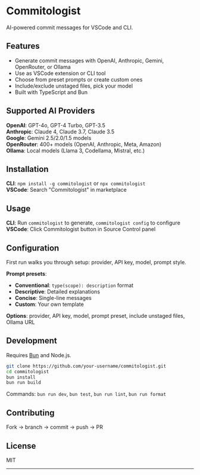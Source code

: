 # Commitologist

AI-powered commit messages for VSCode and CLI.

## Features

- Generate commit messages with OpenAI, Anthropic, Gemini, OpenRouter, or Ollama
- Use as VSCode extension or CLI tool
- Choose from preset prompts or create custom ones
- Include/exclude unstaged files, pick your model
- Built with TypeScript and Bun

## Supported AI Providers

**OpenAI**: GPT-4o, GPT-4 Turbo, GPT-3.5  
**Anthropic**: Claude 4, Claude 3.7, Claude 3.5  
**Google**: Gemini 2.5/2.0/1.5 models  
**OpenRouter**: 400+ models (OpenAI, Anthropic, Meta, Amazon)  
**Ollama**: Local models (Llama 3, Codellama, Mistral, etc.)

## Installation

**CLI**: `npm install -g commitologist` or `npx commitologist`  
**VSCode**: Search "Commitologist" in marketplace

## Usage

**CLI**: Run `commitologist` to generate, `commitologist config` to configure  
**VSCode**: Click Commitologist button in Source Control panel

## Configuration

First run walks you through setup: provider, API key, model, prompt style.

**Prompt presets**:
- **Conventional**: `type(scope): description` format
- **Descriptive**: Detailed explanations 
- **Concise**: Single-line messages
- **Custom**: Your own template

**Options**: provider, API key, model, prompt preset, include unstaged files, Ollama URL

## Development

Requires [Bun](https://bun.sh/) and Node.js.

```bash
git clone https://github.com/your-username/commitologist.git
cd commitologist
bun install
bun run build
```

Commands: `bun run dev`, `bun test`, `bun run lint`, `bun run format`

## Contributing

Fork → branch → commit → push → PR

## License

MIT

---
